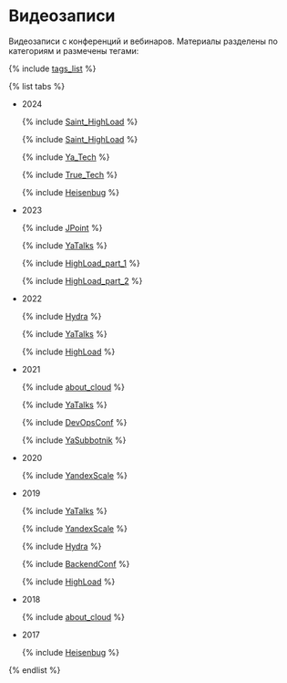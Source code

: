 # Видеозаписи

Видеозаписи с конференций и вебинаров. Материалы разделены по категориям и размечены тегами:


{% include [tags_list](./_includes/tags_list.md) %}


{% list tabs %}

- 2024

  {% include [Saint_HighLoad](./_includes/conferences/2024/HighLoad.md) %}

  {% include [Saint_HighLoad](./_includes/conferences/2024/Saint_HighLoad.md) %}

  {% include [Ya_Tech](./_includes/conferences/2024/Yandex_Infrastructure.md) %}

  {% include [True_Tech](./_includes/conferences/2024/True_Tech.md) %}

  {% include [Heisenbug](./_includes/conferences/2024/Heisenbug.md) %}

- 2023

  {% include [JPoint](./_includes/conferences/2023/JPoint.md) %}

  {% include [YaTalks](./_includes/conferences/2023/YaTalks.md) %}

  {% include [HighLoad_part_1](./_includes/conferences/2023/HighLoad_part_1.md) %}

  {% include [HighLoad_part_2](./_includes/conferences/2023/HighLoad_part_2.md) %}


- 2022

  {% include [Hydra](./_includes/conferences/2022/Hydra.md) %}

  {% include [YaTalks](./_includes/conferences/2022/YaTalks.md) %}

  {% include [HighLoad](./_includes/conferences/2022/HighLoad.md) %}


- 2021

  {% include [about_cloud](./_includes/conferences/2021/about_cloud.md) %}

  {% include [YaTalks](./_includes/conferences/2021/YaTalks.md) %}

  {% include [DevOpsConf](./_includes/conferences/2021/DevOpsConf.md) %}

  {% include [YaSubbotnik](./_includes/conferences/2021/YaSubbotnik.md) %}


- 2020

  {% include [YandexScale](./_includes/conferences/2020/YandexScale.md) %}


- 2019

  {% include [YaTalks](./_includes/conferences/2019/YaTalks.md) %}

  {% include [YandexScale](./_includes/conferences/2019/YandexScale.md) %}

  {% include [Hydra](./_includes/conferences/2019/Hydra.md) %}

  {% include [BackendConf](./_includes/conferences/2019/BackendConf.md) %}

  {% include [HighLoad](./_includes/conferences/2019/HighLoad.md) %}


- 2018

  {% include [about_cloud](./_includes/conferences/2018/about_cloud.md) %}


- 2017

  {% include [Heisenbug](./_includes/conferences/2017/Heisenbug.md) %}


{% endlist %}
